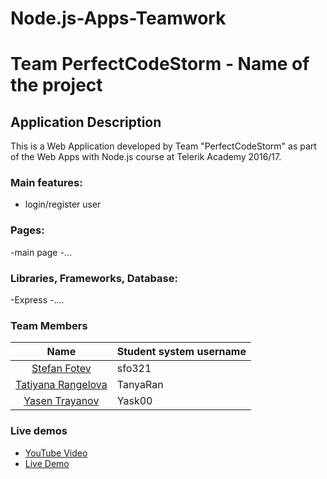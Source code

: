 # Node.js-Apps-Teamwork
# Team PerfectCodeStorm - Name of the project

## Application Description

This is a Web Application developed by Team "PerfectCodeStorm" as part of the Web Apps with Node.js course at Telerik Academy 2016/17.

### Main features:

- login/register user

### Pages:

-main page
-...

### Libraries, Frameworks, Database:

-Express
-....

### Team Members

| Name | Student system username |
|:----:|:------------------------|
| [Stefan Fotev](https://github.com/sfo321) | sfo321   |
| [Tatiyana Rangelova](https://github.com/TanyaRan) | TanyaRan  | 
| [Yasen Trayanov](https://github.com/Yask00) | Yask00  | 

### Live demos

* [YouTube Video](https://#)
* [Live Demo](https://#)
